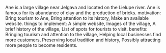 Ane is a large village near Jelgava and located on the Lielupe river.
Ane is famous for its abundance of clay and the production of bricks.
motivation:
Bring tourism to Ane,
Bring attention to its history,
Make an available website.
things to implement:
A simple website,
Images of the village,
A brief history of the village,
List of spots for tourists to visit.
benefits:
Bringing tourism and attention to the village,
Helping local businesses find more customers,
Preserving local tradition and history,
Possibly attracting more people to become residents.
